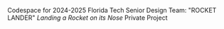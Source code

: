 Codespace for 2024-2025 Florida Tech Senior Design Team: "ROCKET LANDER"
_Landing a Rocket on its Nose_
Private Project
